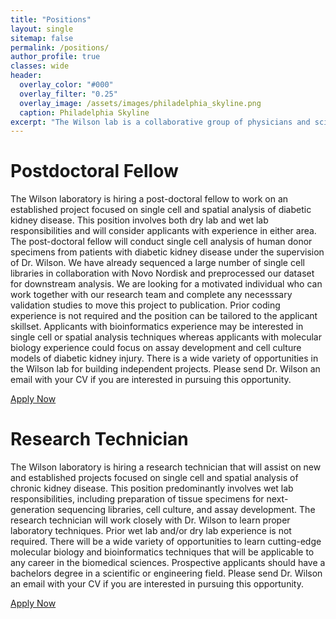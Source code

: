 ```yaml
---
title: "Positions"
layout: single
sitemap: false
permalink: /positions/
author_profile: true
classes: wide
header:
  overlay_color: "#000"
  overlay_filter: "0.25"
  overlay_image: /assets/images/philadelphia_skyline.png
  caption: Philadelphia Skyline
excerpt: "The Wilson lab is a collaborative group of physicians and scientists working to translate our research into precision medicines for patients with kidney disease."
---
```


# Postdoctoral Fellow
The Wilson laboratory is hiring a post-doctoral fellow to work on an established project focused on single cell and spatial analysis of diabetic kidney disease. This position involves both dry lab and wet lab responsibilities and will consider applicants with experience in either area. The post-doctoral fellow will conduct single cell analysis of human donor specimens from patients with diabetic kidney disease under the supervision of Dr. Wilson. We have already sequenced a large number of single cell libraries in collaboration with Novo Nordisk and preprocessed our dataset for downstream analysis. We are looking for a motivated individual who can work together with our research team and complete any necesssary validation studies to move this project to publication. Prior coding experience is not required and the position can be tailored to the applicant skillset. Applicants with bioinformatics experience may be interested in single cell or spatial analysis techniques whereas applicants with molecular biology experience could focus on assay development and cell culture models of diabetic kidney injury. There is a wide variety of opportunities in the Wilson lab for building independent projects. Please send Dr. Wilson an email with your CV if you are interested in pursuing this opportunity. 

<a href="https://www.med.upenn.edu/apps/my/index.php?_app_id=63e264bb8ae04&_display=1&_hist_id=1&_preserve[init_panel]=bpp_postings%2Fmain&_preserve[fid]=0&_preserve[pid]=30071&_token=6e61360154196da87ba3f101218c7fdf&CEALID=122A4D230919C1F78E8B9D7D4346E327" class="btn btn--primary">Apply Now</a>


# Research Technician
The Wilson laboratory is hiring a research technician that will assist on new and established projects focused on single cell and spatial analysis of chronic kidney disease. This position predominantly involves wet lab responsibilities, including preparation of tissue specimens for next-generation sequencing libraries, cell culture, and assay development. The research technician will work closely with Dr. Wilson to learn proper laboratory techniques. Prior wet lab and/or dry lab experience is not required. There will be a wide variety of opportunities to learn cutting-edge molecular biology and bioinformatics techniques that will be applicable to any career in the biomedical sciences. Prospective applicants should have a bachelors degree in a scientific or engineering field. Please send Dr. Wilson an email with your CV if you are interested in pursuing this opportunity. 

<a href="https://www.myworkday.com/upenn/d/inst/15$158872/9925$46373.htmld" class="btn btn--primary">Apply Now</a>


